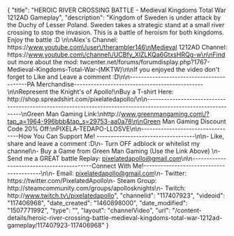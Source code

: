 {
    "title": "HEROIC RIVER CROSSING BATTLE - Medieval Kingdoms Total War 1212AD Gameplay",
    "description": "Kingdom of Sweden is under attack by the Duchy of Lesser Poland.  Sweden takes a strategic stand at a small river crossing to stop the invasion.  This is a battle of heroism for both kingdoms.  Enjoy the battle :D \n\nAlex's Channel: https:\/\/www.youtube.com\/user\/therambler146\nMedieval 1212AD Channel: https:\/\/www.youtube.com\/channel\/UCBfy_XlZLKQa6GtxsHRQg-w\n\nFind out more about the mod: twcenter.net\/forums\/forumdisplay.php?1767-Medieval-Kingdoms-Total-War-(MKTW)\n\nIf you enjoyed the video don't forget to Like and Leave a comment :D\n\n-----------------------------------------PA Merchandise----------------------------------------------\n\nRepresent the Knight's of Apollo!\nBuy a T-shirt Here: http:\/\/shop.spreadshirt.com\/pixelatedapollo\/\n\n---------------------------------------------------------------------------------------------------------------\nGreen Man Gaming Link:\nhttp:\/\/www.greenmangaming.com\/?tap_a=1964-996bbb&tap_s=29753-aa0a78\n\nGreen Man Gaming Discount Code 20% Off:\nPIXELA-TEDAPO-LLOSVE\n\n----------------------------------How You Can Support Me! -----------------------------------\n\n- Like, share and leave a comment :D\n- Turn OFF adblock or whitelist my channel\n- Buy a Game from Green Man Gaming (Use the Link Above) \n- Send me a GREAT battle Replay: pixelatedapollo@gmail.com\n\n------------------------------------------Connect With Me!-----------------------------------------\n\n- Email: pixelatedapollo@gmail.com\n- Twitter: https:\/\/twitter.com\/PixelatedApollo\n- Steam Group:  http:\/\/steamcommunity.com\/groups\/apollosknights\n- Twitch: http:\/\/www.twitch.tv\/pixelatedapollo",
    "channelid": "117407923",
    "videoid": "117406968",
    "date_created": "1460898000",
    "date_modified": "1507771992",
    "type": "",
    "layout": "channelVideo",
    "url": "\/content-details\/heroic-river-crossing-battle-medieval-kingdoms-total-war-1212ad-gameplay\/117407923-117406968"
}
